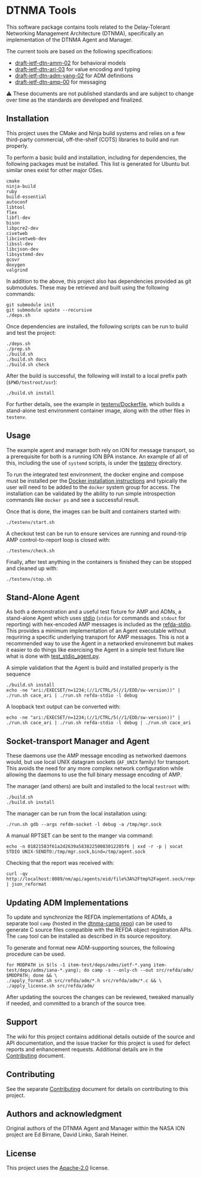 <!--
Copyright (c) 2011-2024 The Johns Hopkins University Applied Physics
Laboratory LLC.

This file is part of the Delay-Tolerant Networking Management
Architecture (DTNMA) Tools package.

Licensed under the Apache License, Version 2.0 (the "License");
you may not use this file except in compliance with the License.
You may obtain a copy of the License at
    http://www.apache.org/licenses/LICENSE-2.0
Unless required by applicable law or agreed to in writing, software
distributed under the License is distributed on an "AS IS" BASIS,
WITHOUT WARRANTIES OR CONDITIONS OF ANY KIND, either express or implied.
See the License for the specific language governing permissions and
limitations under the License.
-->
# DTNMA Tools

This software package contains tools related to the Delay-Tolerant Networking Management Architecture (DTNMA), specifically an implementation of the DTNMA Agent and Manager.

The current tools are based on the following specifications:

* [draft-ietf-dtn-amm-02](https://datatracker.ietf.org/doc/html/draft-ietf-dtn-amm) for behavioral models
* [draft-ietf-dtn-ari-03](https://datatracker.ietf.org/doc/html/draft-ietf-dtn-ari) for value encoding and typing
* [draft-ietf-dtn-adm-yang-02](https://datatracker.ietf.org/doc/html/draft-ietf-dtn-adm-yang) for ADM definitions
* [draft-ietf-dtn-amp-00](https://datatracker.ietf.org/doc/html/draft-ietf-dtn-amp) for messaging

:warning: These documents are not published standards and are subject to change over time as the standards are developed and finalized.

## Installation

This project uses the CMake and Ninja build systems and relies on a few third-party commercial, off-the-shelf (COTS) libraries to build and run properly.

To perform a basic build and installation, including for dependencies, the following packages must be installed. This list is generated for Ubuntu but similar ones exist for other major OSes.

```
cmake
ninja-build
ruby
build-essential
autoconf
libtool
flex 
libfl-dev
bison
libpcre2-dev
civetweb
libcivetweb-dev
libssl-dev
libcjson-dev
libsystemd-dev
gcovr
doxygen
valgrind
```

In addition to the above, this project also has dependencies provided as git submodules. These may be retrieved and built using the following commands:

```
git submodule init
git submodule update --recursive
./deps.sh
```

Once dependencies are installed, the following scripts can be run to build and test the project:
```
./deps.sh
./prep.sh
./build.sh
./build.sh docs
./build.sh check
```
After the build is successful, the following will install to a local prefix path (`$PWD/testroot/usr`):
```
./build.sh install
```

For further details, see the example in [testenv/Dockerfile](testenv/Dockerfile), which builds a stand-alone test environment container image, along with the other files in `testenv`.


## Usage

The example agent and manager both rely on ION for message transport, so a prerequisite for both is a running ION BPA instance.
An example of all of this, including the use of `systemd` scripts, is under the [testenv](testenv) directory.

To run the integrated test environment, the docker engine and compose must be installed per the [Docker installation instructions](https://docs.docker.com/engine/install/ubuntu/#install-using-the-repository) and typically the user will need to be added to the `docker` system group for access.
The installation can be validated by the ability to run simple introspection commands like `docker ps` and see a successful result.

Once that is done, the images can be built and containers started with:
```
./testenv/start.sh
```
A checkout test can be run to ensure services are running and round-trip AMP control-to-report loop is closed with:
```
./testenv/check.sh
```
Finally, after test anything in the containers is finished they can be stopped and cleaned up with:
```
./testenv/stop.sh
```

## Stand-Alone Agent

As both a demonstration and a useful test fixture for AMP and ADMs, a stand-alone Agent which uses [stdio](https://en.cppreference.com/w/c/io) (`stdin` for commands and `stdout` for reporting) with hex-encoded AMP messages is included as the [refda-stdio](src/refda_stdio/main.c).
This provides a minimum implementation of an Agent executable without requriring a specific underlying transport for AMP messages.
This is not a recommended way to use the Agent in a networked environemnt but makes it easier to do things like exercising the Agent in a simple test fixture like what is done with [test_stdio_agent.py](agent-test/test_stdio_agent.py).

A simple validation that the Agent is build and installed properly is the sequence
```
./build.sh install
echo -ne "ari:/EXECSET/n=1234;(//1/CTRL/5(//1/EDD/sw-version))" | ./run.sh cace_ari | ./run.sh refda-stdio -l debug
```

A loopback text output can be converted with:
```
echo -ne "ari:/EXECSET/n=1234;(//1/CTRL/5(//1/EDD/sw-version))" | ./run.sh cace_ari | ./run.sh refda-stdio -l debug | ./run.sh cace_ari
```

## Socket-transport Manager and Agent

These daemons use the AMP message encoding as networked daemons would, but use local UNIX datagram sockets (`AF_UNIX` family) for transport.
This avoids the need for any more complex network configuration while allowing the daemons to use the full binary message encoding of AMP.

The manager (and others) are built and installed to the local `testroot` with:
```
./build.sh
./build.sh install
```

The manager can be run from the local installation using:
```
./run.sh gdb --args refdm-socket -l debug -a /tmp/mgr.sock
```

A manual RPTSET can be sent to the manger via command:
```
echo -n 01821583f61a2d2639a58382250083012205f6 | xxd -r -p | socat STDIO UNIX-SENDTO:/tmp/mgr.sock,bind=/tmp/agent.sock
```

Checking that the report was received with:
```
curl -qv http://localhost:8089/nm/api/agents/eid/file%3A%2Ftmp%2Fagent.sock/reports/hex | json_reformat
```

## Updating ADM Implementations

To update and synchronize the REFDA implementations of ADMs, a separate tool `camp` (hosted in the [dtnma-camp repo](https://github.com/JHUAPL-DTNMA/dtnma-camp)) can be used to generate C source files compatible with the REFDA object registration APIs.
The `camp` tool can be installed as described in its source repository.

To generate and format new ADM-supporting sources, the following procedure can be used.
```
for MODPATH in $(ls -1 item-test/deps/adms/ietf-*.yang item-test/deps/adms/iana-*.yang); do camp -s --only-ch --out src/refda/adm/ $MODPATH; done && \
./apply_format.sh src/refda/adm/*.h src/refda/adm/*.c && \
./apply_license.sh src/refda/adm/
```

After updating the sources the changes can be reviewed, tweaked manually if needed, and committed to a branch of the source tree.

## Support
The wiki for this project contains additional details outside of the source and API documentation, and the issue tracker for this project is used for defect reports and enhancement requests.
Additional details are in the [Contributing](CONTRIBUTING.md) document.

## Contributing
See the separate [Contributing](CONTRIBUTING.md) document for details on contributing to this project.

## Authors and acknowledgment
Original authors of the DTNMA Agent and Manager within the NASA ION project are Ed Birrane, David Linko, Sarah Heiner.

## License
This project uses the [Apache-2.0](LICENSE.txt) license.
